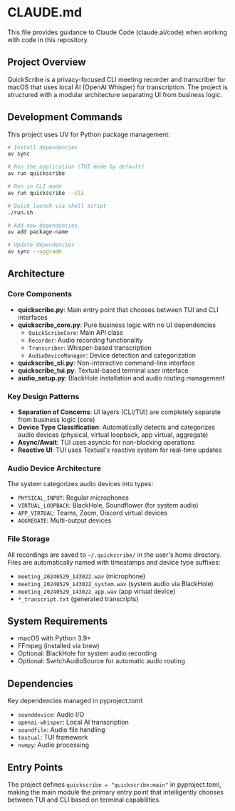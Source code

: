 # CLAUDE.md

This file provides guidance to Claude Code (claude.ai/code) when working with code in this repository.

## Project Overview

QuickScribe is a privacy-focused CLI meeting recorder and transcriber for macOS that uses local AI (OpenAI Whisper) for transcription. The project is structured with a modular architecture separating UI from business logic.

## Development Commands

This project uses UV for Python package management:

```bash
# Install dependencies
uv sync

# Run the application (TUI mode by default)
uv run quickscribe

# Run in CLI mode
uv run quickscribe --cli

# Quick launch via shell script
./run.sh

# Add new dependencies
uv add package-name

# Update dependencies
uv sync --upgrade
```

## Architecture

### Core Components

- **quickscribe.py**: Main entry point that chooses between TUI and CLI interfaces
- **quickscribe_core.py**: Pure business logic with no UI dependencies
  - `QuickScribeCore`: Main API class 
  - `Recorder`: Audio recording functionality
  - `Transcriber`: Whisper-based transcription
  - `AudioDeviceManager`: Device detection and categorization
- **quickscribe_cli.py**: Non-interactive command-line interface
- **quickscribe_tui.py**: Textual-based terminal user interface
- **audio_setup.py**: BlackHole installation and audio routing management

### Key Design Patterns

- **Separation of Concerns**: UI layers (CLI/TUI) are completely separate from business logic (core)
- **Device Type Classification**: Automatically detects and categorizes audio devices (physical, virtual loopback, app virtual, aggregate)
- **Async/Await**: TUI uses asyncio for non-blocking operations
- **Reactive UI**: TUI uses Textual's reactive system for real-time updates

### Audio Device Architecture

The system categorizes audio devices into types:
- `PHYSICAL_INPUT`: Regular microphones
- `VIRTUAL_LOOPBACK`: BlackHole, Soundflower (for system audio)
- `APP_VIRTUAL`: Teams, Zoom, Discord virtual devices
- `AGGREGATE`: Multi-output devices

### File Storage

All recordings are saved to `~/.quickscribe/` in the user's home directory. Files are automatically named with timestamps and device type suffixes:
- `meeting_20240529_143022.wav` (microphone)
- `meeting_20240529_143022_system.wav` (system audio via BlackHole)
- `meeting_20240529_143022_app.wav` (app virtual device)
- `*_transcript.txt` (generated transcripts)

## System Requirements

- macOS with Python 3.9+
- FFmpeg (installed via brew)
- Optional: BlackHole for system audio recording
- Optional: SwitchAudioSource for automatic audio routing

## Dependencies

Key dependencies managed in pyproject.toml:
- `sounddevice`: Audio I/O
- `openai-whisper`: Local AI transcription
- `soundfile`: Audio file handling
- `textual`: TUI framework
- `numpy`: Audio processing

## Entry Points

The project defines `quickscribe = "quickscribe:main"` in pyproject.toml, making the main module the primary entry point that intelligently chooses between TUI and CLI based on terminal capabilities.